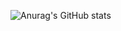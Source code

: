![Anurag's GitHub stats](https://github-readme-stats.vercel.app/api?username=GodSamble&theme=dark&show_icons=true)
